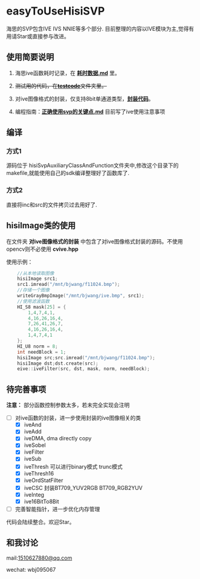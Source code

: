 # easyToUseHisiSVP

海思的SVP包含IVE IVS NNIE等多个部分. 目前整理的内容以IVE模块为主,觉得有用请Star或直接参与改进。

## 使用简要说明
1. 海思ive函数耗时记录，在 [**耗时数据.md**](https://github.com/YunKaiRiYueLang/easyToUseHisiSVP/blob/main/%E8%80%97%E6%97%B6%E6%95%B0%E6%8D%AE.md) 里。
2. ~~测试用的代码，在[**testcode**](https://github.com/YunKaiRiYueLang/easyToUseHisiSVP/tree/main/testcode/ive%E6%97%B6%E9%97%B4%E6%B5%8B%E8%AF%95)文件夹里。~~
3. 对ive图像格式的封装，仅支持8bit单通道类型，[**封装代码**](https://github.com/YunKaiRiYueLang/easyToUseHisiSVP/tree/main/%E5%AF%B9ive%E5%9B%BE%E5%83%8F%E6%A0%BC%E5%BC%8F%E7%9A%84%E5%B0%81%E8%A3%85)。

4. 编程指南：[**正确使用svp的关键点.md**](https://github.com/YunKaiRiYueLang/easyToUseHisiSVP/blob/main/%E7%BC%96%E7%A8%8B%E6%8C%87%E5%8D%97%EF%BC%9A%E6%AD%A3%E7%A1%AE%E4%BD%BF%E7%94%A8svp%E7%9A%84%E5%85%B3%E9%94%AE%E7%82%B9.md) 目前写了ive使用注意事项

## 编译

### 方式1

源码位于 hisiSvpAuxiliaryClassAndFunction文件夹中,修改这个目录下的makefile,就能使用自己的sdk编译整理好了函数库了.

### 方式2
直接将inc和src的文件拷贝过去用好了.

## hisiImage类的使用

在文件夹 **对ive图像格式的封装** 中包含了对ive图像格式封装的源码。不使用opencv则不必使用 **cvive.hpp**

使用示例：

```c++
    //从本地读取图像
    hisiImage src1;
    src1.imread("/mnt/bjwang/f11024.bmp");
    //存储一个图像
    writeGrayBmpImage("/mnt/bjwang/ive.bmp", src1);
    //使用滤波函数
    HI_S8 mask[25] = {
        1,4,7,4,1,
        4,16,26,16,4,
        7,26,41,26,7,
        4,16,26,16,4,
        1,4,7,4,1
    };
    HI_U8 norm = 8;
    int needBlock = 1;
    hisiImage src;src.imread("/mnt/bjwang/f11024.bmp");
    hisiImage dst;dst.create(src);
    eive::iveFilter(src, dst, mask, norm, needBlock);


```

## 待完善事项

**注意：** 部分函数控制参数太多，若未完全实现会注明

- [ ] 对ive函数的封装，进一步使用封装的ive图像相关的类
  - [x] iveAnd
  - [x] iveAdd
  - [x] iveDMA, dma directly copy
  - [x] iveSobel
  - [x] iveFilter
  - [x] iveSub
  - [x] iveThresh  可以进行binary模式 trunc模式
  - [x] iveThresh16
  - [x] iveOrdStatFilter
  - [x] iveCSC 封装BT709_YUV2RGB BT709_RGB2YUV
  - [x] iveInteg 
  - [x] ive16BitTo8Bit
- [ ] 完善智能指针，进一步优化内存管理

代码会陆续整合。欢迎Star。

## 和我讨论

mail:1510627880@qq.com

wechat: wbj095067
